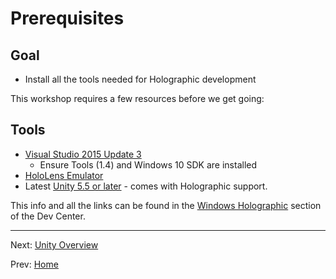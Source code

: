 # Prerequisites

## Goal

* Install all the tools needed for Holographic development

This workshop requires a few resources before we get going:

## Tools

* [Visual Studio 2015 Update 3](https://developer.microsoft.com/en-us/windows/downloads)
  * Ensure Tools (1.4) and Windows 10 SDK are installed
* [HoloLens Emulator](http://go.microsoft.com/fwlink/?LinkID=823018)
* Latest [Unity 5.5 or later](https://store.unity.com/download?ref=personal) - comes with Holographic support.

This info and all the links can be found in the [Windows Holographic](https://developer.microsoft.com/en-us/windows/holographic/install_the_tools) section of the Dev Center.

---
Next: [Unity Overview](2-unity-overview.md)

Prev: [Home](index.md)

